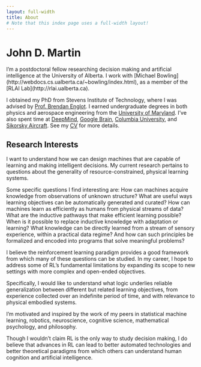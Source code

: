 ```yaml
---
layout: full-width
title: About
# Note that this index page uses a full-width layout!
---
```

<h1 class="content-listing-header sans">John D. Martin</h1>
I’m a postdoctoral fellow researching decision making and artificial intelligence at the University of Alberta. I work with [Michael Bowling](http://webdocs.cs.ualberta.ca/~bowling/index.html), as a member of the [RLAI Lab](http://rlai.ualberta.ca). 

I obtained my PhD from Stevens Institute of Technology, where I was advised by [Prof. Brendan Englot](http://personal.stevens.edu/~benglot/). I earned undergraduate degrees in both physics and aerospace engineering from the [University of Maryland](https://umdphysics.umd.edu). I’ve also spent time at [DeepMind](https://deepmind.com), [Google Brain](https://ai.google), [Columbia University](https://www.columbia.edu), and [Sikorsky Aircraft](https://www.wired.com/story/sikorsky-sara-helicopter-autonomous-flying-car-air-taxi-tech/). See my [CV](/2021-martin-cv.pdf) for more details.

## Research Interests
I want to understand how we can design machines that are capable of learning and making intelligent decisions. My current research pertains to questions about the generality of resource-constrained, physical learning systems.

Some specific questions I find interesting are: How can machines acquire knowledge from observations of unknown structure? What are useful ways learning objectives can be automatically generated and curated? How can machines learn as efficiently as humans from physical streams of data? What are the inductive pathways that make efficient learning possible? When is it possible to replace inductive knowledge with adaptation or learning? What knowledge can be directly learned from a stream of sensory experience, within a practical data regime? And how can such principles be formalized and encoded into programs that solve meaningful problems? 

I believe the reinforcement learning paradigm provides a good framework from which many of these questions can be studied. In my career, I hope to address some of RL’s fundamental limitations by expanding its scope to new settings with more complex and open-ended objectives. 

Specifically, I would like to understand what logic underlies reliable generalization between different but related learning objectives, from experience collected over an indefinite period of time, and with relevance to physical embodied systems.

I’m motivated and inspired by the work of my peers in statistical machine learning, robotics, neuroscience, cognitive science, mathematical psychology, and philosophy. 

Though I wouldn’t claim RL is the only way to study decision making, I do believe that advances in RL can lead to better automated technologies and better theoretical paradigms from which others can understand human cognition and artificial intelligence.
